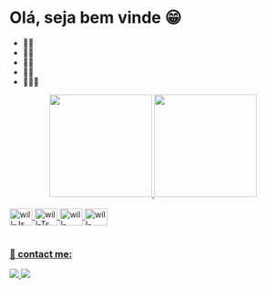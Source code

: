 # Olá, seja bem vinde 😁

- 🐱‍💻 
- 🐱‍💻 
- 🐱‍💻 
- 🐱‍💻 
- 🧍🏽‍♂


<div align="center">
  <a href="https://github.com/LeticiaNunes8" />
  <img height="180em" src="https://github-readme-stats.vercel.app/api?username=LeticiaNunes8&show_icons=true&theme=dark&include_all_commits=true&count_private=true" />
  <img height="180em" src="https://github-readme-stats.vercel.app/api/top-langs/?username=LeticiaNunes8&layout=compact&langs_count=7&theme=dark" />
</div>

<div style="display: inline_block"><br>
  <img align="center" alt="will-Js" height="30" width="40" src="https://cdn.jsdelivr.net/gh/devicons/devicon/icons/html5/html5-original.svg" />
  <img align="center" alt="will-Ts" height="30" width="40" src="https://cdn.jsdelivr.net/gh/devicons/devicon/icons/css3/css3-original.svg" />
  <img align="center" alt="will-React" height="30" width="40" src="https://cdn.jsdelivr.net/gh/devicons/devicon/icons/javascript/javascript-original.svg" />
  <img align="center" alt="will-CSS" height="30" width="40" src="https://cdn.jsdelivr.net/gh/devicons/devicon/icons/vscode/vscode-original.svg" />
</div>
<br>
<h3>🤝 contact me:</h3>

<a href="mailto:leticianunesq8@gmail.com">
  <img src="https://img.shields.io/badge/leticianunesq8@gmail.com-6633cc?style=flat-square&amp;logo=Gmail&amp;logoColor=white&amp;" style="max-width:100%;">
</a>
<a href="https://www.linkedin.com/in/leticia-nunes8/" rel="nofollow">
  <img src="https://img.shields.io/badge/-LeticiaNunes-6633cc?style=flat-square&amp;logo=Linkedin&amp;logoColor=white&amp;link=https://www.linkedin.com/in/rafaeldcmartins" style="max-width:100%;">
</a>
